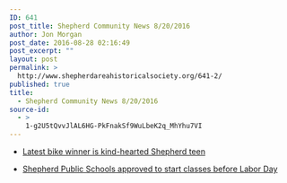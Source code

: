 ```yaml
---
ID: 641
post_title: Shepherd Community News 8/20/2016
author: Jon Morgan
post_date: 2016-08-28 02:16:49
post_excerpt: ""
layout: post
permalink: >
  http://www.shepherdareahistoricalsociety.org/641-2/
published: true
title:
  - Shepherd Community News 8/20/2016
source-id:
  - >
    1-g2U5tQvvJlAL6HG-PkFnakSf9WuLbeK2q_MhYhu7VI
---
```

<ul>
<li><p><a href="http://www.themorningsun.com/general-news/20160820/latest-bike-winner-is-kind-hearted-shepherd-teen">Latest bike winner is kind-hearted Shepherd teen</a></p></li>
<li><p><a href="http://www.themorningsun.com/general-news/20160820/shepherd-public-schools-approved-to-start-classes-before-labor-day">Shepherd Public Schools approved to start classes before Labor Day</a></p></li>
</ul>